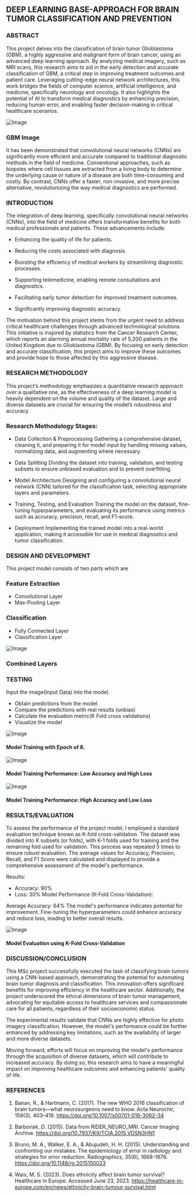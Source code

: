 ## DEEP LEARNING BASE-APPROACH FOR BRAIN TUMOR CLASSIFICATION AND PREVENTION

### ABSTRACT
This project delves into the classification of brain tumor Glioblastoma (GBM), a highly aggressive and malignant form of brain cancer, using an advanced deep learning approach. By analyzing medical imagery, such as MRI scans, this research aims to aid in the early detection and accurate classification of GBM, a critical step in improving treatment outcomes and patient care. Leveraging cutting-edge neural network architectures, this work bridges the fields of computer science, artificial intelligence, and medicine, specifically neurology and oncology. It also highlights the potential of AI to transform medical diagnostics by enhancing precision, reducing human error, and enabling faster decision-making in critical healthcare scenarios. 


![Image](https://github.com/user-attachments/assets/312dfb94-3eae-4d47-ae8e-f3fd5270d96c)
### GBM Image

It has been demonstrated that convolutional neural networks (CNNs) are significantly more efficient and accurate compared to traditional diagnostic methods in the field of medicine. Conventional approaches, such as biopsies where cell tissues are extracted from a living body to determine the underlying cause or nature of a disease are both time-consuming and costly. By contrast, CNNs offer a faster, non-invasive, and more precise alternative, revolutionizing the way medical diagnostics are performed.

### INTRODUCTION
The integration of deep learning, specifically convolutional neural networks (CNNs), into the field of medicine offers transformative benefits for both medical professionals and patients. These advancements include:

- Enhancing the quality of life for patients.

- Reducing the costs associated with diagnosis.

- Boosting the efficiency of medical workers by streamlining diagnostic processes.

- Supporting telemedicine, enabling remote consultations and diagnostics.

- Facilitating early tumor detection for improved treatment outcomes.

- Significantly improving diagnostic accuracy.

The motivation behind this project stems from the urgent need to address critical healthcare challenges through advanced technological solutions. This initiative is inspired by statistics from the Cancer Research Center, which reports an alarming annual mortality rate of 5,200 patients in the United Kingdom due to Glioblastoma (GBM). By focusing on early detection and accurate classification, this project aims to improve these outcomes and provide hope to those affected by this aggressive disease.

### RESEARCH METHODOLOGY
This project’s methodology emphasizes a quantitative research approach over a qualitative one, as the effectiveness of a deep learning model is heavily dependent on the volume and quality of the dataset. Large and diverse datasets are crucial for ensuring the model’s robustness and accuracy.

### Research Methodology Stages:
- Data Collection & Preprocessing
Gathering a comprehensive dataset, cleaning it, and preparing it for model input by handling missing values, normalizing data, and augmenting where necessary.

- Data Splitting
Dividing the dataset into training, validation, and testing subsets to ensure unbiased evaluation and to prevent overfitting.

- Model Architecture
Designing and configuring a convolutional neural network (CNN) tailored for the classification task, selecting appropriate layers and parameters.

- Training, Testing, and Evaluation
Training the model on the dataset, fine-tuning hyperparameters, and evaluating its performance using metrics such as accuracy, precision, recall, and F1-score.

- Deployment
Implementing the trained model into a real-world application, making it accessible for use in medical diagnostics and tumor classification.

### DESIGN AND DEVELOPMENT
This project model consists of two parts which are

### Feature Extraction
- Convolutional Layer
- Max-Pooling Layer

### Classification
- Fully Connected Layer
- Classification Layer

![Image](https://github.com/user-attachments/assets/2941a308-38f9-475f-942b-07356217f319)
### Combined Layers

### TESTING
Input the image(Input Data) into the model.

- Obtain predictions from the model
- Compare the predictions with real results (unbias)
- Calculate the evaluation metric(K Fold cross validations)
- Visualize the model

![Image](https://github.com/user-attachments/assets/7499a6f2-8b56-45f2-a77a-dee27f0c3a69)
#### Model Training with Epoch of 8.
                                             
![Image](https://github.com/user-attachments/assets/bc95ec6b-e579-43d2-938b-f36e0d008f0e)
#### Model Training Performance: Low Accuracy and High Loss 


![Image](https://github.com/user-attachments/assets/8396b6ef-d38e-41bd-a3df-2e5c59871ac5)
#### Model Training Performance: High Accuracy and Low Loss

### RESULTS/EVALUATION
To assess the performance of the project model, I employed a standard evaluation technique known as K-fold cross-validation. The dataset was divided into K subsets (or folds), with K-1 folds used for training and the remaining fold used for validation. This process was repeated 5 times to ensure robust evaluation. The average values for Accuracy, Precision, Recall, and F1 Score were calculated and displayed to provide a comprehensive assessment of the model's performance.

Results:
- Accuracy: 90%
- Loss: 30%
Model Performance (K-Fold Cross-Validation):

Average Accuracy: 64%
The model's performance indicates potential for improvement. Fine-tuning the hyperparameters could enhance accuracy and reduce loss, leading to better overall results.

![Image](https://github.com/user-attachments/assets/e0ab75b2-624e-47e3-80f3-4220d6858a6f)
#### Model Evaluation using K-Fold Cross-Validation

### DISCUSSION/CONCLUSION
This MSc project successfully executed the task of classifying brain tumors using a CNN-based approach, demonstrating the potential for automating brain tumor diagnosis and classification. This innovation offers significant benefits for improving efficiency in the healthcare sector. Additionally, the project underscored the ethical dimensions of brain tumor management, advocating for equitable access to healthcare services and compassionate care for all patients, regardless of their socioeconomic status.

The experimental results validate that CNNs are highly effective for photo imagery classification. However, the model's performance could be further enhanced by addressing key limitations, such as the availability of larger and more diverse datasets.

Moving forward, efforts will focus on improving the model's performance through the acquisition of diverse datasets, which will contribute to increased accuracy. By doing so, this research aims to have a meaningful impact on improving healthcare outcomes and enhancing patients' quality of life.

### REFERENCES

1. Banan, R., & Hartmann, C. (2017). The new WHO 2016 classification of brain tumors—what neurosurgeons need to know. Acta Neurochir, 159(3), 403–418. https://doi.org/10.1007/s00701-016-3062-34

2. Barboriak, D. (2015). Data from RIDER_NEURO_MRI. Cancer Imaging Archive. https://doi.org/10.7937/K9/TCIA.2015.VOSN3HN1

3. Bruno, M. A., Walker, E. A., & Abujudeh, H. H. (2015). Understanding and confronting our mistakes: The epidemiology of error in radiology and strategies for error reduction. Radiographics, 35(6), 1668–1676. https://doi.org/10.1148/rg.2015150023

4. Wais, M. S. (2023). Does ethnicity affect brain tumor survival? Healthcare in Europe. Accessed June 23, 2023. https://healthcare-in-europe.com/en/news/ethnicity-brain-tumour-survival.html




